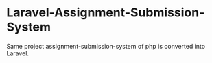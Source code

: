 # Laravel-Assignment-Submission-System
Same project assignment-submission-system of php is converted into Laravel.
